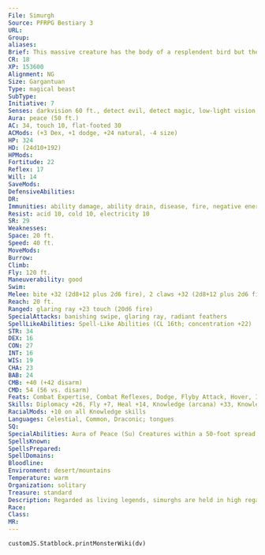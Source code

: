 ```yaml
---
File: Simurgh
Source: PFRPG Bestiary 3
URL: 
Group: 
aliases: 
Brief: This massive creature has the body of a resplendent bird but the head of a regal canine.
CR: 18
XP: 153600
Alignment: NG
Size: Gargantuan
Type: magical beast
SubType: 
Initiative: 7
Senses: darkvision 60 ft., detect evil, detect magic, low-light vision; Perception +27
Aura: peace (50 ft.)
AC: 34, touch 10, flat-footed 30
ACMods: (+3 Dex, +1 dodge, +24 natural, -4 size)
HP: 324
HD: (24d10+192)
HPMods: 
Fortitude: 22
Reflex: 17
Will: 14
SaveMods: 
DefensiveAbilities: 
DR: 
Immunities: ability damage, ability drain, disease, fire, negative energy, petrification, poison, sleep
Resist: acid 10, cold 10, electricity 10
SR: 29
Weaknesses: 
Space: 20 ft.
Speed: 40 ft.
MoveMods: 
Burrow: 
Climb: 
Fly: 120 ft.
Maneuverability: good
Swim: 
Melee: bite +32 (2d8+12 plus 2d6 fire), 2 claws +32 (2d8+12 plus 2d6 fire), tail slap +30 (1d4+6 plus banishing swipe)
Reach: 20 ft.
Ranged: glaring ray +23 touch (20d6 fire)
SpecialAttacks: banishing swipe, glaring ray, radiant feathers
SpellLikeAbilities: Spell-Like Abilities (CL 16th; concentration +22)  Constant-detect evil, detect magic, tongues   At Will-daylight, zone of truth (DC 18)   3/day-flame strike (DC 21), mass cure critical wounds
STR: 34
DEX: 16
CON: 27
INT: 16
WIS: 19
CHA: 23
BAB: 24
CMB: +40 (+42 disarm)
CMD: 54 (56 vs. disarm)
Feats: Combat Expertise, Combat Reflexes, Dodge, Flyby Attack, Hover, Improved Disarm, Improved Initiative, Iron Will, Mobility, Multiattack, Snatch, Wingover
Skills: Diplomacy +26, Fly +7, Heal +14, Knowledge (arcana) +33, Knowledge (dungeoneering) +21, Knowledge (all others) +15, Perception +27, Perform (sing) +19, Survival +14
RacialMods: +10 on all Knowledge skills
Languages: Celestial, Common, Draconic; tongues
SQ: 
SpecialAbilities: Aura of Peace (Su) Creatures within a 50-foot spread from a simurgh feel a sensation of peace wash over them, as if affected by calm emotions, except the simurgh can choose which creatures are affected. A DC 28 Will save negates the effects of this aura for 1 round, but a new save must be made each round to continue to resist the effects. The saving throw is Charisma-based.  Banishing Swipe (Su) A simurgh can use its radiant tail to return creatures to their native planes. In addition to taking damage, any extraplanar creature touched by a simurgh's tail must succeed at a DC 28 Will save or be affected as if by banishment. A creature that makes this save cannot be affected by the same simurgh's banishing swipe for the next 24 hours. The save DC is Charisma-based.  Glaring Ray (Su) A simurgh can blast a fiery ray of brilliant light from its eyes as a standard action to a range of 100 feet.  Radiant Feathers (Su) Once per day as a standard action, a simurgh can fan out its glimmering tail feathers and blast its foes with a 100-foot cone of radiant light from its tail. Aside from its size, this attack is identical to a prismatic spray (DC 28). The save is Charisma-based.
SpellsKnown: 
SpellsPrepared: 
SpellDomains: 
Bloodline: 
Environment: desert/mountains
Temperature: warm
Organization: solitary
Treasure: standard
Description: Regarded as living legends, simurghs are held in high regard by desert dwellers. Those who live in the desert lands where these benevolent creatures sometimes reside consider it a lifetime's worth of luck even to spot one soaring through the sky. Simurghs prefer to keep to themselves, well out of the way of lesser creatures and their often dubious morals, though they can be relied upon for aid when called by those in true need and with a pure heart. A simurgh can live for thousands of years, and frequent mentions of these giant avian beings throughout a region's historical record are more often than not sightings of the same creature.
Race: 
Class: 
MR: 
---
```

```dataviewjs
customJS.Statblock.printMonsterWiki(dv)
```
